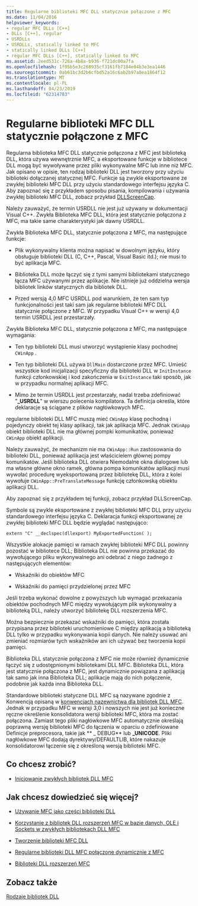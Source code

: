 ```yaml
---
title: Regularne biblioteki MFC DLL statycznie połączone z MFC
ms.date: 11/04/2016
helpviewer_keywords:
- regular MFC DLLs [C++]
- DLLs [C++], regular
- USRDLLs
- USRDLLs, statically linked to MFC
- statically linked DLLs [C++]
- regular MFC DLLs [C++], statically linked to MFC
ms.assetid: 2eed531c-726a-4b8a-b936-f721dc00a7fa
ms.openlocfilehash: 1f05b5e3c268935cf3161fb7184e04b3e3ea1446
ms.sourcegitcommit: 0ab61bc3d2b6cfbd52a16c6ab2b97a8ea1864f12
ms.translationtype: MT
ms.contentlocale: pl-PL
ms.lasthandoff: 04/23/2019
ms.locfileid: "62314783"
---
```

# <a name="regular-mfc-dlls-statically-linked-to-mfc"></a>Regularne biblioteki MFC DLL statycznie połączone z MFC

Regularna biblioteka MFC DLL statycznie połączona z MFC jest biblioteką DLL, która używa wewnętrznie MFC, a eksportowane funkcje w bibliotece DLL mogą być wywoływane przez pliki wykonywalne MFC lub inne niż MFC. Jak opisano w opisie, ten rodzaj biblioteki DLL jest tworzony przy użyciu biblioteki dołączanej statycznej MFC. Funkcje są zwykle eksportowane ze zwykłej biblioteki MFC DLL przy użyciu standardowego interfejsu języka C. Aby zapoznać się z przykładem sposobu pisania, kompilowania i używania zwykłej biblioteki MFC DLL, zobacz przykład [DLLScreenCap](https://github.com/Microsoft/VCSamples/tree/master/VC2010Samples/MFC/advanced/DllScreenCap).

Należy zauważyć, że termin USRDLL nie jest już używany w dokumentacji Visual C++. Zwykła Biblioteka MFC DLL, która jest statycznie połączona z MFC, ma takie same charakterystyki jak dawny USRDLL.

Zwykła Biblioteka MFC DLL, statycznie połączona z MFC, ma następujące funkcje:

- Plik wykonywalny klienta można napisać w dowolnym języku, który obsługuje biblioteki DLL (C, C++, Pascal, Visual Basic itd.); nie musi to być aplikacja MFC.

- Biblioteka DLL może łączyć się z tymi samymi bibliotekami statycznego łącza MFC używanymi przez aplikacje. Nie istnieje już oddzielna wersja bibliotek linków statycznych dla bibliotek DLL.

- Przed wersją 4,0 MFC USRDLL pod warunkiem, że ten sam typ funkcjonalności jest taki sam jak regularne biblioteki MFC DLL statycznie połączone z MFC. W przypadku Visual C++ w wersji 4,0 termin USRDLL jest przestarzały.

Zwykła Biblioteka MFC DLL, statycznie połączona z MFC, ma następujące wymagania:

- Ten typ biblioteki DLL musi utworzyć wystąpienie klasy pochodnej `CWinApp` .

- Ten typ biblioteki DLL używa `DllMain` dostarczone przez MFC. Umieść wszystkie kod inicjalizacji specyficzny dla biblioteki DLL w `InitInstance` funkcji członkowskiej i kod zakończenia w `ExitInstance` taki sposób, jak w przypadku normalnej aplikacji MFC.

- Mimo że termin USRDLL jest przestarzały, nadal trzeba zdefiniować "**_USRDLL**" w wierszu polecenia kompilatora. Ta definicja określa, które deklaracje są ściągane z plików nagłówkowych MFC.

regularne biblioteki DLL MFC muszą mieć `CWinApp` klasę pochodną i pojedynczy obiekt tej klasy aplikacji, tak jak aplikacja MFC. Jednak `CWinApp` obiekt biblioteki DLL nie ma głównej pompki komunikatów, ponieważ `CWinApp` obiekt aplikacji.

Należy zauważyć, że mechanizm nie ma `CWinApp::Run` zastosowania do biblioteki DLL, ponieważ aplikacja jest właścicielem głównej pompy komunikatów. Jeśli biblioteka DLL otwiera Niemodalne okna dialogowe lub ma własne główne okno ramek, główna pompa komunikatów aplikacji musi wywołać procedurę wyeksportowaną przez bibliotekę DLL, która z kolei wywołuje `CWinApp::PreTranslateMessage` funkcję członkowską obiektu aplikacji DLL.

Aby zapoznać się z przykładem tej funkcji, zobacz przykład DLLScreenCap.

Symbole są zwykle eksportowane z zwykłej biblioteki MFC DLL przy użyciu standardowego interfejsu języka C. Deklaracja funkcji eksportowanej ze zwykłej biblioteki MFC DLL będzie wyglądać następująco:

```
extern "C" __declspec(dllexport) MyExportedFunction( );
```

Wszystkie alokacje pamięci w ramach zwykłej biblioteki MFC DLL powinny pozostać w bibliotece DLL; Biblioteka DLL nie powinna przekazać do wywołującego pliku wykonywalnego ani odebrać z niego żadnego z następujących elementów:

- Wskaźniki do obiektów MFC

- Wskaźniki do pamięci przydzielonej przez MFC

Jeśli trzeba wykonać dowolne z powyższych lub wymagać przekazania obiektów pochodnych MFC między wywołującym plik wykonywalny a biblioteką DLL, należy utworzyć bibliotekę DLL rozszerzenia MFC.

Można bezpiecznie przekazać wskaźniki do pamięci, która została przypisana przez biblioteki uruchomieniowe C między aplikacją a biblioteką DLL tylko w przypadku wykonywania kopii danych. Nie należy usuwać ani zmieniać rozmiarów tych wskaźników ani ich używać bez tworzenia kopii pamięci.

Biblioteka DLL statycznie połączona z MFC nie może również dynamicznie łączyć się z udostępnionymi bibliotekami DLL MFC. Biblioteka DLL, która jest statycznie połączona z MFC, jest dynamicznie powiązana z aplikacją tak samo jak inna Biblioteka DLL; aplikacje mają do nich połączenie, podobnie jak każda inna Biblioteka DLL.

Standardowe biblioteki statyczne DLL MFC są nazywane zgodnie z Konwencją opisaną w [konwencjach nazewnictwa dla bibliotek DLL MFC](../mfc/mfc-library-versions.md#mfc-static-library-naming-conventions). Jednak w przypadku MFC w wersji 3,0 i nowszych nie jest już konieczne ręczne określenie konsolidatora wersji biblioteki MFC, która ma zostać połączona. Zamiast tego pliki nagłówkowe MFC automatycznie określają poprawną wersję biblioteki MFC do łączenia w oparciu o zdefiniowane Definicje preprocesora, takie jak ** \_ DEBUG** lub **_UNICODE**. Pliki nagłówkowe MFC dodają dyrektywy/DEFAULTLIB, które nakazuje konsolidatorowi łączenie się z określoną wersją biblioteki MFC.

## <a name="what-do-you-want-to-do"></a>Co chcesz zrobić?

- [Inicjowanie zwykłych bibliotek DLL MFC](run-time-library-behavior.md#initializing-regular-dlls)

## <a name="what-do-you-want-to-know-more-about"></a>Jak chcesz dowiedzieć się więcej?

- [Używanie MFC jako części biblioteki DLL](../mfc/tn011-using-mfc-as-part-of-a-dll.md)

- [Korzystanie z bibliotek DLL rozszerzeń MFC w bazie danych, OLE i Sockets w zwykłych bibliotekach DLL MFC](using-database-ole-and-sockets-extension-dlls-in-regular-dlls.md)

- [Tworzenie biblioteki MFC DLL](../mfc/reference/mfc-dll-wizard.md)

- [Regularne biblioteki DLL MFC połączone dynamicznie z MFC](regular-dlls-dynamically-linked-to-mfc.md)

- [Biblioteki DLL rozszerzeń MFC](extension-dlls-overview.md)

## <a name="see-also"></a>Zobacz także

[Rodzaje bibliotek DLL](kinds-of-dlls.md)
